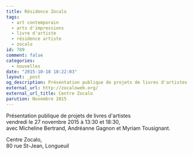 ```yaml
---
title: Résidence Zocalo
tags:
  - art contemporain
  - arts d'impressions
  - livre d'artiste
  - résidence artiste
  - zocalo
id: 789
comment: false
categories:
  - nouvelles
date: "2015-10-18 18:22:03"
layout: _post
og_description: Présentation publique de projets de livres d'artistes
external_url: http://zocaloweb.org/
external_url_title: Centre Zocalo
parution: Novembre 2015
---
```

<p>Présentation publique de projets de livres d'artistes<br/>
vendredi le 27 novembre 2015 à 13:30 et 18:30,<br/>
avec Micheline Bertrand, Andréanne Gagnon et Myriam Tousignant.</p>

<p>Centre Zocalo,<br/>
80 rue St-Jean, Longueuil</p>
